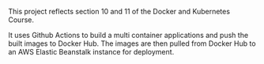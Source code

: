 This project reflects section 10 and 11 of the Docker and Kubernetes Course.

It uses Github Actions to build a multi container applications and push the
built images to Docker Hub. The images are then pulled from Docker Hub to an AWS
Elastic Beanstalk instance for deployment.
